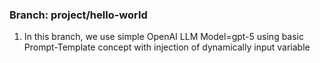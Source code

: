 ### Branch: project/hello-world

1) In this branch, we use simple OpenAI LLM Model=gpt-5 using basic Prompt-Template concept with injection of dynamically input variable